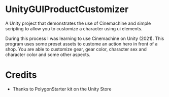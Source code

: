 # UnityGUIProductCustomizer
A Unity project that demonstrates the use of Cinemachine and simple scripting to allow you to customize a character using ui elements.

During this process I was learning to use Cinemachine on Unity (2021). This program uses some preset assets to custome an action hero in front of a shop. You are able to customize gear, gear color, character sex and character color and some other aspects.

# Credits
- Thanks to PolygonStarter kit on the Unity Store
